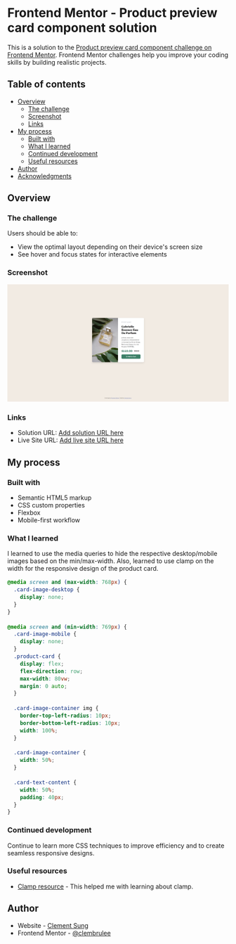 # Frontend Mentor - Product preview card component solution

This is a solution to the [Product preview card component challenge on Frontend Mentor](https://www.frontendmentor.io/challenges/product-preview-card-component-GO7UmttRfa). Frontend Mentor challenges help you improve your coding skills by building realistic projects. 

## Table of contents

- [Overview](#overview)
  - [The challenge](#the-challenge)
  - [Screenshot](#screenshot)
  - [Links](#links)
- [My process](#my-process)
  - [Built with](#built-with)
  - [What I learned](#what-i-learned)
  - [Continued development](#continued-development)
  - [Useful resources](#useful-resources)
- [Author](#author)
- [Acknowledgments](#acknowledgments)


## Overview

### The challenge

Users should be able to:

- View the optimal layout depending on their device's screen size
- See hover and focus states for interactive elements

### Screenshot

![](./Frontend-Mentor-Product-preview-card-component-08-02-2025_06_53_PM.png)

### Links

- Solution URL: [Add solution URL here](https://your-solution-url.com)
- Live Site URL: [Add live site URL here](https://your-live-site-url.com)

## My process

### Built with

- Semantic HTML5 markup
- CSS custom properties
- Flexbox
- Mobile-first workflow


### What I learned

I learned to use the media queries to hide the respective desktop/mobile images based on the min/max-width. Also, learned to use clamp on the width for the responsive design of the product card. 

```css
@media screen and (max-width: 768px) {
  .card-image-desktop {
    display: none;
  }
}

@media screen and (min-width: 769px) {
  .card-image-mobile {
    display: none;
  }
  .product-card {
    display: flex;
    flex-direction: row;
    max-width: 80vw;
    margin: 0 auto;
  }

  .card-image-container img {
    border-top-left-radius: 10px;
    border-bottom-left-radius: 10px;
    width: 100%;
  }

  .card-image-container {
    width: 50%;
  }

  .card-text-content {
    width: 50%;
    padding: 40px;
  }
}
```


### Continued development

Continue to learn more CSS techniques to improve efficiency and to create seamless responsive designs. 

### Useful resources

- [Clamp resource](https://www.marcbacon.com/understanding-clamp//) - This helped me with learning about clamp. 


## Author

- Website - [Clement Sung](https://github.com/clembrulee)
- Frontend Mentor - [@clembrulee](https://www.frontendmentor.io/profile/clembrulee)
